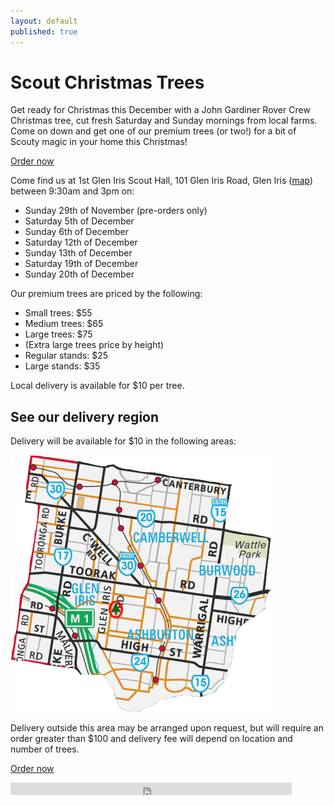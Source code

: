 ```yaml
---
layout: default
published: true
---
```





# Scout Christmas Trees

Get ready for Christmas this December with a John Gardiner Rover Crew Christmas tree, cut fresh Saturday and Sunday mornings from local farms. Come on down and get one of our premium trees (or two!) for a bit of Scouty magic in your home this Christmas!

<a class='display-mobile btn btn-block btn-lg btn-primary' href='//www.trybooking.com/GKRL'>Order now</a>

Come find us at 1st Glen Iris Scout Hall, 101 Glen Iris Road, Glen Iris ([map](//goo.gl/maps/sYDCt)) between 9:30am and 3pm on:

*   Sunday 29th of November (pre-orders only)
*   Saturday 5th of December
*   Sunday 6th of December
*   Saturday 12th of December
*   Sunday 13th of December
*   Saturday 19th of December
*   Sunday 20th of December

Our premium trees are priced by the following:

*   Small trees: $55
*   Medium trees: $65
*   Large trees: $75
*   (Extra large trees price by height)
*   Regular stands: $25
*   Large stands: $35

Local delivery is available for $10 per tree.

<h2 data-action="expand">See our delivery region</h2>

<div class="expand">

Delivery will be available for $10 in the following areas:

![Delivery regions](images/Delivery_region-703fb415.png)

Delivery outside this area may be arranged upon request, but will require an order greater than $100 and delivery fee will depend on location and number of trees.

</div>

<a class='btn btn-block btn-lg btn-primary' href='//www.trybooking.com/GKRL'>Order now</a>

<iframe name="f102340ce8" width="1000px" height="1000px" frameborder="0" allowtransparency="true" scrolling="no" title="fb:like Facebook Social Plugin" src="https://www.facebook.com/plugins/like.php?app_id=113869198637480&amp;channel=https%3A%2F%2Fs-static.ak.facebook.com%2Fconnect%2Fxd_arbiter%2F7r8gQb8MIqE.js%3Fversion%3D41%23cb%3Df25a8bf89%26domain%3Ddevelopers.facebook.com%26origin%3Dhttps%253A%252F%252Fdevelopers.facebook.com%252Ff12aa7bbdc%26relation%3Dparent.parent&amp;href=https%3A%2F%2Fwww.facebook.com%2FJGRtrees&amp;locale=en_GB&amp;sdk=joey&amp;share=true&amp;show_faces=false" style="border: none; visibility: visible; width: 450px; height: 20px;" class=""></iframe>

